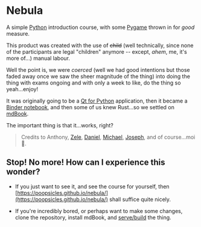# Nebula

A simple [Python](https://www.python.org/doc/essays/blurb/) introduction course, with some [Pygame](https://www.pygame.org/wiki/about) thrown in for *good* measure.

This product was created with the use of ~~child~~ (well technically, since none of the participants are legal "children" anymore -- except, *ahem*, me, it's more of...) manual labour.

Well the point is, we were *coerced* (well we had good intentions but those faded away once we saw the sheer magnitude of the thing) into doing the thing with exams ongoing and with only a week to like, do the thing so yeah...enjoy!

It was originally going to be a [Qt for Python](https://doc.qt.io/qtforpython/) application, then it became a [Binder notebook](https://jupyter.org/binder), and then some of us knew Rust...so we settled on [mdBook](https://rust-lang.github.io/mdBook/).

The important thing is that it...works, right?

> Credits to Anthony, [Zele](https://github.com/zeleoeo), [Daniel](https://github.com/Ch1n3du), [Michael](https://github.com/mikky-j), [Joseph](https://github.com/joecode77), and of course...moi 🤪.

## Stop! No more! How can I experience this wonder?

- If you just want to see it, and see the course for yourself, then [https://poopsicles.github.io/nebula/](https://poopsicles.github.io/nebula/) shall suffice quite nicely.

- If you're incredibly bored, or perhaps want to make some changes, clone the repository, install mdBook, and [serve/build](https://rust-lang.github.io/mdBook/cli/index.html) the thing.
